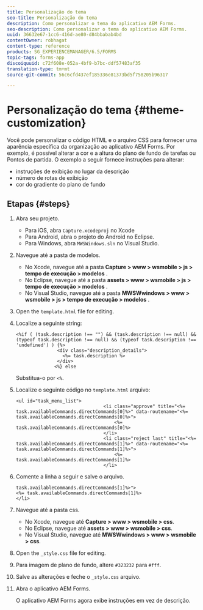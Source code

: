 ```yaml
---
title: Personalização do tema
seo-title: Personalização do tema
description: Como personalizar o tema do aplicativo AEM Forms.
seo-description: Como personalizar o tema do aplicativo AEM Forms.
uuid: 36632e67-1cc6-416d-ae80-d84bbabab4bd
contentOwner: robhagat
content-type: reference
products: SG_EXPERIENCEMANAGER/6.5/FORMS
topic-tags: forms-app
discoiquuid: c72f608e-052a-4bf9-b7bc-ddf57483af35
translation-type: tm+mt
source-git-commit: 56c6cfd437ef185336e81373bd5f758205b96317

---
```



# Personalização do tema {#theme-customization}

Você pode personalizar o código HTML e o arquivo CSS para fornecer uma aparência específica da organização ao aplicativo AEM Forms. Por exemplo, é possível alterar a cor e a altura do plano de fundo de tarefas ou Pontos de partida. O exemplo a seguir fornece instruções para alterar:

* instruções de exibição no lugar da descrição
* número de rotas de exibição
* cor do gradiente do plano de fundo

## Etapas {#steps}

1. Abra seu projeto.

   * Para iOS, abra `Capture.xcodeproj` no Xcode
   * Para Android, abra o projeto do Android no Eclipse.
   * Para Windows, abra `MWSWindows.sln` no Visual Studio.

1. Navegue até a pasta de modelos.

   * No Xcode, navegue até a pasta **Capture > www > wsmobile > js > tempo de execução > modelos** .
   * No Eclipse, navegue até a pasta **assets > www > wsmobile > js > tempo de execução > modelos** .
   * No Visual Studio, navegue até a pasta **MWSWwindows > www > wsmobile > js > tempo de execução > modelos** .

1. Open the `template.html` file for editing.
1. Localize a seguinte string:

   ```
   <%if ( (task.description !== "") && (task.description !== null) && (typeof task.description !== null) && (typeof task.description !== 'undefined') ) {%>
                  <div class="description_details">
                    <%= task.description %>
                  </div>
                 <%} else
   ```

   Substitua-o por `<%`.

1. Localize o seguinte código no `template.html` arquivo:

   ```
   <ul id="task_menu_list">
                                   <li class="approve" title="<%= task.availableCommands.directCommands[0]%>" data-routename="<%= task.availableCommands.directCommands[0]%>">
                                       <%= task.availableCommands.directCommands[0]%>
                                   </li>
                                   <li class="reject last" title="<%= task.availableCommands.directCommands[1]%>" data-routename="<%= task.availableCommands.directCommands[1]%>">
                                       <%= task.availableCommands.directCommands[1]%>
                                   </li>
   ```

1. Comente a linha a seguir e salve o arquivo.

   ```
   task.availableCommands.directCommands[1]%>">
   <%= task.availableCommands.directCommands[1]%>
   </li>
   ```

1. Navegue até a pasta css.

   * No Xcode, navegue até **Capture > www > wsmobile > css**.
   * No Eclipse, navegue até **assets > www > wsmobile > css**.
   * No Visual Studio, navegue até **MWSWwindows > www > wsmobile > css**.

1. Open the `_style.css` file for editing.
1. Para imagem de plano de fundo, altere `#323232` para `#fff`.
1. Salve as alterações e feche o `_style.css` arquivo.
1. Abra o aplicativo AEM Forms.

   O aplicativo AEM Forms agora exibe instruções em vez de descrição.
